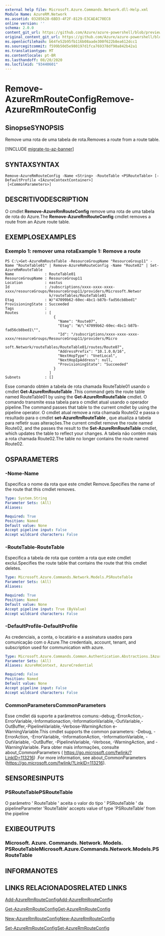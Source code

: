 ```yaml
---
external help file: Microsoft.Azure.Commands.Network.dll-Help.xml
Module Name: AzureRM.Network
ms.assetid: 03285628-6BD3-4F2F-8129-E3CAE4C70EC8
online version: ''
schema: 2.0.0
content_git_url: https://github.com/Azure/azure-powershell/blob/preview/src/ResourceManager/Network/Commands.Network/help/Remove-AzureRmRouteConfig.md
original_content_git_url: https://github.com/Azure/azure-powershell/blob/preview/src/ResourceManager/Network/Commands.Network/help/Remove-AzureRmRouteConfig.md
ms.openlocfilehash: b64fe52b95fb116b08aade300f622b8ea612dcc1
ms.sourcegitcommit: f599b50d5e980197d1fca769378df90a842b42a1
ms.translationtype: MT
ms.contentlocale: pt-BR
ms.lasthandoff: 08/20/2020
ms.locfileid: "93440601"
---
```

# <span data-ttu-id="9f93b-101">Remove-AzureRmRouteConfig</span><span class="sxs-lookup"><span data-stu-id="9f93b-101">Remove-AzureRmRouteConfig</span></span>

## <span data-ttu-id="9f93b-102">Sinopse</span><span class="sxs-lookup"><span data-stu-id="9f93b-102">SYNOPSIS</span></span>
<span data-ttu-id="9f93b-103">Remove uma rota de uma tabela de rota.</span><span class="sxs-lookup"><span data-stu-id="9f93b-103">Removes a route from a route table.</span></span>

[!INCLUDE [migrate-to-az-banner](../../includes/migrate-to-az-banner.md)]

## <span data-ttu-id="9f93b-104">SYNTAX</span><span class="sxs-lookup"><span data-stu-id="9f93b-104">SYNTAX</span></span>

```
Remove-AzureRmRouteConfig -Name <String> -RouteTable <PSRouteTable> [-DefaultProfile <IAzureContextContainer>]
 [<CommonParameters>]
```

## <span data-ttu-id="9f93b-105">DESCRITIVO</span><span class="sxs-lookup"><span data-stu-id="9f93b-105">DESCRIPTION</span></span>
<span data-ttu-id="9f93b-106">O cmdlet **Remove-AzureRmRouteConfig** remove uma rota de uma tabela de rota do Azure.</span><span class="sxs-lookup"><span data-stu-id="9f93b-106">The **Remove-AzureRmRouteConfig** cmdlet removes a route from an Azure route table.</span></span>

## <span data-ttu-id="9f93b-107">EXEMPLOS</span><span class="sxs-lookup"><span data-stu-id="9f93b-107">EXAMPLES</span></span>

### <span data-ttu-id="9f93b-108">Exemplo 1: remover uma rota</span><span class="sxs-lookup"><span data-stu-id="9f93b-108">Example 1: Remove a route</span></span>
```
PS C:\>Get-AzureRmRouteTable -ResourceGroupName "ResourceGroup11" -Name "RouteTable01" | Remove-AzureRmRouteConfig -Name "Route02" | Set-AzureRmRouteTable
Name              : RouteTable01
ResourceGroupName : ResourceGroup11
Location          : eastus
Id                : /subscriptions/xxxx-xxxx-xxxx-xxxx/resourceGroups/ResourceGroup11/providers/Microsoft.Networ
                    k/routeTables/RouteTable01
Etag              : W/"47099b62-60ec-4bc1-b87b-fad56cb8bed1"
ProvisioningState : Succeeded
Tags              : 
Routes            : [
                      {
                        "Name": "Route07",
                        "Etag": "W/\"47099b62-60ec-4bc1-b87b-fad56cb8bed1\"",
                        "Id": "/subscriptions/xxxx-xxxx-xxxx-xxxx/resourceGroups/ResourceGroup11/providers/Micro
                    soft.Network/routeTables/RouteTable01/routes/Route07",
                        "AddressPrefix": "10.1.0.0/16",
                        "NextHopType": "VnetLocal",
                        "NextHopIpAddress": null, 
                        "ProvisioningState": "Succeeded"
                      }
                    ] 
Subnets           : []
```

<span data-ttu-id="9f93b-109">Esse comando obtém a tabela de rota chamada RouteTable01 usando o cmdlet **Get-AzureRmRouteTable** .</span><span class="sxs-lookup"><span data-stu-id="9f93b-109">This command gets the route table named RouteTable01 by using the **Get-AzureRmRouteTable** cmdlet.</span></span>
<span data-ttu-id="9f93b-110">O comando transmite essa tabela para o cmdlet atual usando o operador pipeline.</span><span class="sxs-lookup"><span data-stu-id="9f93b-110">The command passes that table to the current cmdlet by using the pipeline operator.</span></span>
<span data-ttu-id="9f93b-111">O cmdlet atual remove a rota chamada Route02 e passa o resultado para o cmdlet **set-AzureRmRouteTable** , que atualiza a tabela para refletir suas alterações.</span><span class="sxs-lookup"><span data-stu-id="9f93b-111">The current cmdlet remove the route named Route02, and the passes the result to the **Set-AzureRmRouteTable** cmdlet, which updates the table to reflect your changes.</span></span>
<span data-ttu-id="9f93b-112">A tabela não contém mais a rota chamada Route02.</span><span class="sxs-lookup"><span data-stu-id="9f93b-112">The table no longer contains the route named Route02.</span></span>

## <span data-ttu-id="9f93b-113">OS</span><span class="sxs-lookup"><span data-stu-id="9f93b-113">PARAMETERS</span></span>

### <span data-ttu-id="9f93b-114">-Nome</span><span class="sxs-lookup"><span data-stu-id="9f93b-114">-Name</span></span>
<span data-ttu-id="9f93b-115">Especifica o nome da rota que este cmdlet Remove.</span><span class="sxs-lookup"><span data-stu-id="9f93b-115">Specifies the name of the route that this cmdlet removes.</span></span>

```yaml
Type: System.String
Parameter Sets: (All)
Aliases: 

Required: True
Position: Named
Default value: None
Accept pipeline input: False
Accept wildcard characters: False
```

### <span data-ttu-id="9f93b-116">-RouteTable</span><span class="sxs-lookup"><span data-stu-id="9f93b-116">-RouteTable</span></span>
<span data-ttu-id="9f93b-117">Especifica a tabela de rota que contém a rota que este cmdlet exclui.</span><span class="sxs-lookup"><span data-stu-id="9f93b-117">Specifies the route table that contains the route that this cmdlet deletes.</span></span>

```yaml
Type: Microsoft.Azure.Commands.Network.Models.PSRouteTable
Parameter Sets: (All)
Aliases: 

Required: True
Position: Named
Default value: None
Accept pipeline input: True (ByValue)
Accept wildcard characters: False
```

### <span data-ttu-id="9f93b-118">-DefaultProfile</span><span class="sxs-lookup"><span data-stu-id="9f93b-118">-DefaultProfile</span></span>
<span data-ttu-id="9f93b-119">As credenciais, a conta, o locatário e a assinatura usados para comunicação com o Azure.</span><span class="sxs-lookup"><span data-stu-id="9f93b-119">The credentials, account, tenant, and subscription used for communication with azure.</span></span>

```yaml
Type: Microsoft.Azure.Commands.Common.Authentication.Abstractions.IAzureContextContainer
Parameter Sets: (All)
Aliases: AzureRmContext, AzureCredential

Required: False
Position: Named
Default value: None
Accept pipeline input: False
Accept wildcard characters: False
```

### <span data-ttu-id="9f93b-120">CommonParameters</span><span class="sxs-lookup"><span data-stu-id="9f93b-120">CommonParameters</span></span>
<span data-ttu-id="9f93b-121">Esse cmdlet dá suporte a parâmetros comuns:-debug,-ErrorAction,-ErrorVariable,-Informationaction,-InformationVariable,-OutVariable,-OutBuffer,-PipelineVariable,-Verbose-WarningAction e-WarningVariable.</span><span class="sxs-lookup"><span data-stu-id="9f93b-121">This cmdlet supports the common parameters: -Debug, -ErrorAction, -ErrorVariable, -InformationAction, -InformationVariable, -OutVariable, -OutBuffer, -PipelineVariable, -Verbose, -WarningAction, and -WarningVariable.</span></span> <span data-ttu-id="9f93b-122">Para obter mais informações, consulte about_CommonParameters ( https://go.microsoft.com/fwlink/?LinkID=113216) .</span><span class="sxs-lookup"><span data-stu-id="9f93b-122">For more information, see about_CommonParameters (https://go.microsoft.com/fwlink/?LinkID=113216).</span></span>

## <span data-ttu-id="9f93b-123">SENSORES</span><span class="sxs-lookup"><span data-stu-id="9f93b-123">INPUTS</span></span>

### <span data-ttu-id="9f93b-124">PSRouteTable</span><span class="sxs-lookup"><span data-stu-id="9f93b-124">PSRouteTable</span></span>
<span data-ttu-id="9f93b-125">O parâmetro ' RouteTable ' aceita o valor do tipo ' PSRouteTable ' da pipeline</span><span class="sxs-lookup"><span data-stu-id="9f93b-125">Parameter 'RouteTable' accepts value of type 'PSRouteTable' from the pipeline</span></span>

## <span data-ttu-id="9f93b-126">EXIBE</span><span class="sxs-lookup"><span data-stu-id="9f93b-126">OUTPUTS</span></span>

### <span data-ttu-id="9f93b-127">Microsoft. Azure. Commands. Network. Models. PSRouteTable</span><span class="sxs-lookup"><span data-stu-id="9f93b-127">Microsoft.Azure.Commands.Network.Models.PSRouteTable</span></span>

## <span data-ttu-id="9f93b-128">INFORMA</span><span class="sxs-lookup"><span data-stu-id="9f93b-128">NOTES</span></span>

## <span data-ttu-id="9f93b-129">LINKS RELACIONADOS</span><span class="sxs-lookup"><span data-stu-id="9f93b-129">RELATED LINKS</span></span>

[<span data-ttu-id="9f93b-130">Add-AzureRmRouteConfig</span><span class="sxs-lookup"><span data-stu-id="9f93b-130">Add-AzureRmRouteConfig</span></span>](./Add-AzureRmRouteConfig.md)

[<span data-ttu-id="9f93b-131">Get-AzureRmRouteConfig</span><span class="sxs-lookup"><span data-stu-id="9f93b-131">Get-AzureRmRouteConfig</span></span>](./Get-AzureRmRouteConfig.md)

[<span data-ttu-id="9f93b-132">New-AzureRmRouteConfig</span><span class="sxs-lookup"><span data-stu-id="9f93b-132">New-AzureRmRouteConfig</span></span>](./New-AzureRmRouteConfig.md)

[<span data-ttu-id="9f93b-133">Set-AzureRmRouteConfig</span><span class="sxs-lookup"><span data-stu-id="9f93b-133">Set-AzureRmRouteConfig</span></span>](./Set-AzureRmRouteConfig.md)



